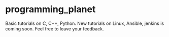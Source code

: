 # programming_planet

Basic tutorials on C, C++, Python.
New tutorials on Linux, Ansible, jenkins is coming soon.
Feel free to leave your feedback.

